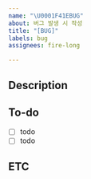 ```yaml
---
name: "\U0001F41EBUG"
about: 버그 발생 시 작성
title: "[BUG]"
labels: bug
assignees: fire-long

---
```


## Description
<!-- 버그 설명 -->

## To-do
<!-- 버그 해결을 위한 업무 -->
- [ ] todo
- [ ] todo

## ETC
<!-- 개발 일정, 이미지, 개발 환경, 특이사항 등 기재 -->
